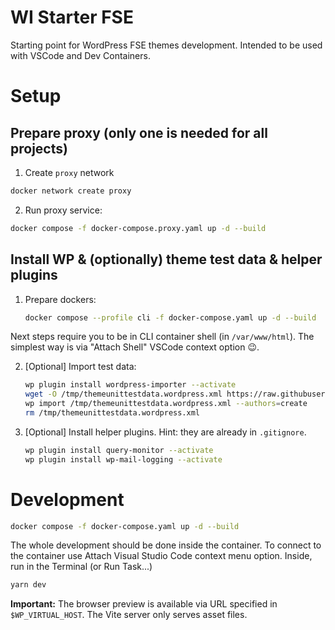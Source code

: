 # WI Starter FSE
Starting point for WordPress FSE themes development.
Intended to be used with VSCode and Dev Containers.

# Setup

## Prepare proxy (only one is needed for all projects)

1. Create `proxy` network

```sh
docker network create proxy
```

2. Run proxy service:

```sh
docker compose -f docker-compose.proxy.yaml up -d --build
```

## Install WP & (optionally) theme test data & helper plugins

1. Prepare dockers:

	```sh
	docker compose --profile cli -f docker-compose.yaml up -d --build
	```

Next steps require you to be in CLI container shell (in `/var/www/html`).
The simplest way is via "Attach Shell" VSCode context option 😉.

2. [Optional] Import test data:

	```sh
	wp plugin install wordpress-importer --activate
	wget -O /tmp/themeunittestdata.wordpress.xml https://raw.githubusercontent.com/WordPress/theme-test-data/master/themeunittestdata.wordpress.xml
	wp import /tmp/themeunittestdata.wordpress.xml --authors=create
	rm /tmp/themeunittestdata.wordpress.xml
	```

3. [Optional] Install helper plugins. Hint: they are already in `.gitignore`.

	```sh
	wp plugin install query-monitor --activate
	wp plugin install wp-mail-logging --activate
	```

# Development

```sh
docker compose -f docker-compose.yaml up -d --build
```

The whole development should be done inside the container.
To connect to the container use Attach Visual Studio Code context menu option.
Inside, run in the Terminal (or Run Task...)

```sh
yarn dev
```

**Important:** The browser preview is available via URL specified in `$WP_VIRTUAL_HOST`. The Vite server only serves asset files.
